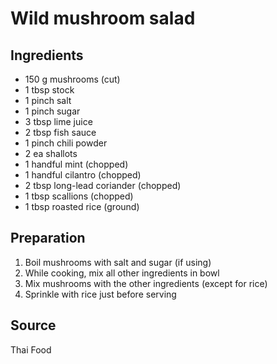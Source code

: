 # Wild mushroom salad
## Ingredients
- 150 g mushrooms (cut)
- 1 tbsp stock
- 1 pinch salt
- 1 pinch sugar
- 3 tbsp lime juice
- 2 tbsp fish sauce
- 1 pinch chili powder
- 2 ea shallots
- 1 handful mint (chopped)
- 1 handful cilantro (chopped)
- 2 tbsp long-lead coriander (chopped)
- 1 tbsp scallions (chopped)
- 1 tbsp roasted rice (ground)
## Preparation
1. Boil mushrooms with salt and sugar (if using)
2. While cooking, mix all other ingredients in bowl
3. Mix mushrooms with the other ingredients (except for rice)
4. Sprinkle with rice just before serving
## Source
Thai Food
